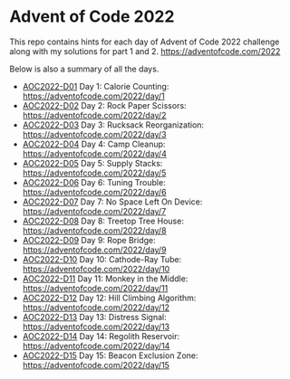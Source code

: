 # Advent of Code 2022

This repo contains hints for each day of Advent of Code 2022 challenge along with my solutions for part 1 and 2.
https://adventofcode.com/2022

Below is also a summary of all the days.

- [AOC2022-D01](day1.md) Day 1: Calorie Counting: https://adventofcode.com/2022/day/1
- [AOC2022-D02](day2.md) Day 2: Rock Paper Scissors: https://adventofcode.com/2022/day/2
- [AOC2022-D03](day3.md) Day 3: Rucksack Reorganization: https://adventofcode.com/2022/day/3
- [AOC2022-D04](day4.md) Day 4: Camp Cleanup: https://adventofcode.com/2022/day/4
- [AOC2022-D05](day5.md) Day 5: Supply Stacks: https://adventofcode.com/2022/day/5
- [AOC2022-D06](day6.md) Day 6: Tuning Trouble: https://adventofcode.com/2022/day/6
- [AOC2022-D07](day7.md) Day 7: No Space Left On Device: https://adventofcode.com/2022/day/7
- [AOC2022-D08](day8.md) Day 8: Treetop Tree House: https://adventofcode.com/2022/day/8
- [AOC2022-D09](day9.md) Day 9: Rope Bridge: https://adventofcode.com/2022/day/9
- [AOC2022-D10](day10.md) Day 10: Cathode-Ray Tube: https://adventofcode.com/2022/day/10
- [AOC2022-D11](day11.md) Day 11: Monkey in the Middle: https://adventofcode.com/2022/day/11
- [AOC2022-D12](day12.md) Day 12: Hill Climbing Algorithm: https://adventofcode.com/2022/day/12
- [AOC2022-D13](day13.md) Day 13: Distress Signal: https://adventofcode.com/2022/day/13
- [AOC2022-D14](day14.md) Day 14: Regolith Reservoir: https://adventofcode.com/2022/day/14
- [AOC2022-D15](day15.md) Day 15: Beacon Exclusion Zone: https://adventofcode.com/2022/day/15
